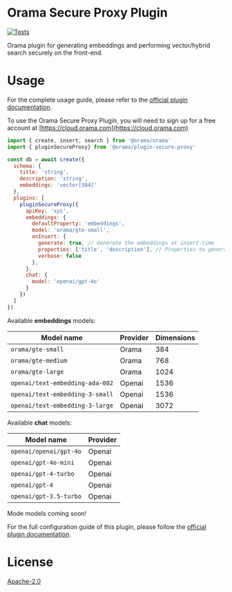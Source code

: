 # Orama Secure Proxy Plugin

[![Tests](https://github.com/oramasearch/orama/actions/workflows/turbo.yml/badge.svg)](https://github.com/oramasearch/orama/actions/workflows/turbo.yml)

Orama plugin for generating embeddings and performing vector/hybrid search securely on the front-end.

# Usage

For the complete usage guide, please refer to the [official plugin documentation](https://docs.orama.com/docs/orama-js/plugins/plugin-secure-proxy).

To use the Orama Secure Proxy Plugin, you will need to sign up for a free account at [https://cloud.orama.com](https://cloud.orama.com)

```js
import { create, insert, search } from '@orama/orama'
import { pluginSecureProxy} from '@orama/plugin-secure-proxy'

const db = await create({
  schema: {
    title: 'string',
    description: 'string',
    embeddings: 'vector[384]'
  },
  plugins: [
    pluginSecureProxy({
      apiKey: 'xyz',
      embeddings: {
        defaultProperty: 'embeddings',
        model: 'orama/gte-small',
        onInsert: {
          generate: true, // Generate the embeddings at insert-time
          properties: ['title', 'description'], // Properties to generate embeddings from
          verbose: false
        },
      },
      chat: {
        model: 'openai/gpt-4o'
      }
    })
  ]
})
```

Available **embeddings** models:

| Model name                       | Provider | Dimensions |
| -------------------------------- | -------- | ---------- |
| `orama/gte-small`                | Orama    | 384        |
| `orama/gte-medium`               | Orama    | 768        |
| `orama/gte-large`                | Orama    | 1024       |
| `openai/text-embedding-ada-002`  | Openai   | 1536       |
| `openai/text-embedding-3-small`  | Openai   | 1536       |
| `openai/text-embedding-3-large`  | Openai   | 3072       |

Available **chat** models:

| Model name                       | Provider |
| -------------------------------- | -------- |
| `openai/openai/gpt-4o`           | Openai   |
| `openai/gpt-4o-mini`             | Openai   |
| `openai/gpt-4-turbo`             | Openai   |
| `openai/gpt-4`                   | Openai   |
| `openai/gpt-3.5-turbo`           | Openai   |

Mode models coming soon!

For the full configuration guide of this plugin, please follow the [official plugin documentation](https://docs.orama.com/docs/orama-js/plugins/plugin-secure-proxy).

# License

[Apache-2.0](/LICENSE.md)
